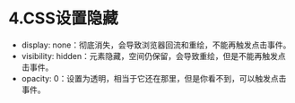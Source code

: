 # 4.CSS设置隐藏

- display: none：彻底消失，会导致浏览器回流和重绘，不能再触发点击事件。
- visibility: hidden：元素隐藏，空间仍保留，会导致重绘，但是不能再触发点击事件。
- opacity: 0：设置为透明，相当于它还在那里，但是你看不到，可以触发点击事件。